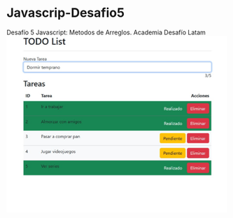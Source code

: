 # Javascrip-Desafio5
Desafío 5 Javascript: Metodos de Arreglos. Academia Desafío Latam
<img src="/assets/img/screenshot.jpg" width="800px">
